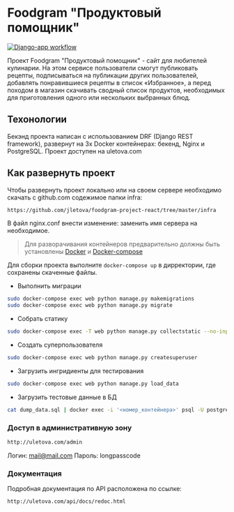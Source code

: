 # Foodgram "Продуктовый помощник"

[![Django-app workflow](https://github.com/jletova/foodgram-project-react/actions/workflows/foodgram.yml/badge.svg)](https://github.com/jletova/foodgram-project-react/workflows/foodgram/badge.svg)

Проект Foodgram "Продуктовый помощник" - сайт для любителей кулинарии. На этом сервисе пользователи смогут публиковать рецепты, подписываться на публикации других пользователей, добавлять понравившиеся рецепты в список «Избранное», а перед походом в магазин скачивать сводный список продуктов, необходимых для приготовления одного или нескольких выбранных блюд.

## Техонологии

Бекэнд проекта написан c использованием DRF (Django REST framework), развернут на 3х Docker контейнерах: бекенд, Nginx и PostgreSQL. Проект доступен на uletova.com

## Как развернуть проект

Чтобы развернуть проект локально или на своем сервере необходимо скачать с github.com содежимое папки infra:

```sh
https://github.com/jletova/foodgram-project-react/tree/master/infra
```

В файл nginx.conf внести изменение: заменить имя сервера на необходимое.

> Для разворачивания контейнеров предварительно должны быть установлены
> [Docker](https://docs.docker.com/get-docker/) и [Docker-compose](https://docs.docker.com/compose/install/)

Для сборки проекта выполните `docker-compose up` в дирректории, где сохранены скаченные файлы.

- Выполнить миграции

```sh
sudo docker-compose exec web python manage.py makemigrations
sudo docker-compose exec web python manage.py migrate
```

- Собрать статику

```sh
sudo docker-compose exec -T web python manage.py collectstatic --no-input
```

- Создать суперпользователя

```sh
sudo docker-compose exec web python manage.py createsuperuser
```

- Загрузить ингридиенты для тестирования

```sh
sudo docker-compose exec web python manage.py load_data
```

- Загрузить тестовые данные в БД

```sh
cat dump_data.sql | docker exec -i '<номер_контейнера>' psql -U postgres
```

### Доступ в административную зону

```sh
http://uletova.com/admin
```

Логин: mail@mail.com
Пароль: longpasscode

### Документация

Подробная документация по API расположена по ссылке:

```sh
http://uletova.com/api/docs/redoc.html
```
